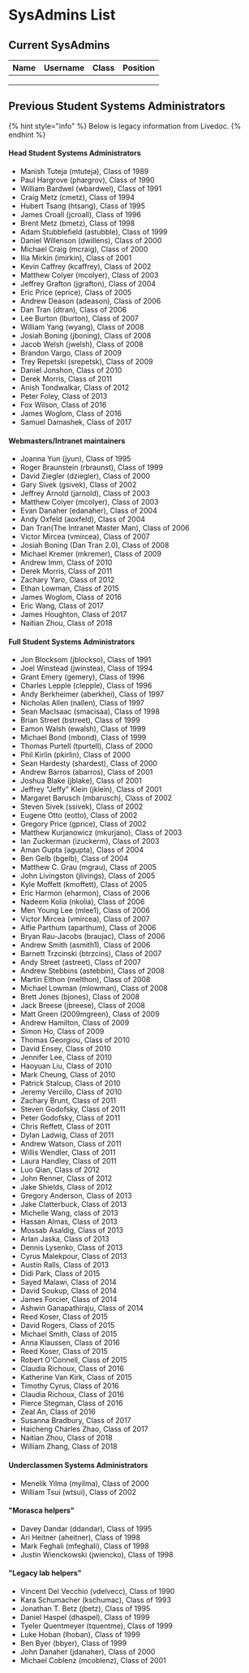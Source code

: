 # SysAdmins List

## Current SysAdmins

| Name | Username | Class | Position |
| :--- | :--- | :--- | :--- |
|  |  |  |  |
|  |  |  |  |
|  |  |  |  |

## Previous Student Systems Administrators

{% hint style="info" %}
Below is legacy information from Livedoc.
{% endhint %}

#### Head Student Systems Administrators

*  Manish Tuteja \(mtuteja\), Class of 1989
*  Paul Hargrove \(phargrov\), Class of 1990
*  William Bardwel \(wbardwel\), Class of 1991
*  Craig Metz \(cmetz\), Class of 1994
*  Hubert Tsang \(htsang\), Class of 1995
*  James Croall \(jcroall\), Class of 1996
*  Brent Metz \(bmetz\), Class of 1998
*  Adam Stubblefield \(astubble\), Class of 1999
*  Daniel Willenson \(dwillens\), Class of 2000
*  Michael Craig \(mcraig\), Class of 2000
*  Ilia Mirkin \(imirkin\), Class of 2001
*  Kevin Caffrey \(kcaffrey\), Class of 2002
*  Matthew Colyer \(mcolyer\), Class of 2003
*  Jeffrey Grafton \(jgrafton\), Class of 2004
*  Eric Price \(eprice\), Class of 2005
*  Andrew Deason \(adeason\), Class of 2006
*  Dan Tran \(dtran\), Class of 2006
*  Lee Burton \(lburton\), Class of 2007
*  William Yang \(wyang\), Class of 2008
*  Josiah Boning \(jboning\), Class of 2008
*  Jacob Welsh \(jwelsh\), Class of 2008
*  Brandon Vargo, Class of 2009
*  Trey Repetski \(srepetsk\), Class of 2009
*  Daniel Jonshon, Class of 2010
*  Derek Morris, Class of 2011
*  Anish Tondwalkar, Class of 2012
*  Peter Foley, Class of 2013
*  Fox Wilson, Class of 2016
*  James Woglom, Class of 2016
*  Samuel Damashek, Class of 2017

#### Webmasters/Intranet maintainers

*  Joanna Yun \(jyun\), Class of 1995
*  Roger Braunstein \(rbraunst\), Class of 1999
*  David Ziegler \(dziegler\), Class of 2000
*  Gary Sivek \(gsivek\), Class of 2002
*  Jeffrey Arnold \(jarnold\), Class of 2003
*  Matthew Colyer \(mcolyer\), Class of 2003
*  Evan Danaher \(edanaher\), Class of 2004
*  Andy Oxfeld \(aoxfeld\), Class of 2004
*  Dan Tran\(The Intranet Master Man\), Class of 2006
*  Victor Mircea \(vmircea\), Class of 2007
*  Josiah Boning \(Dan Tran 2.0\), Class of 2008
*  Michael Kremer \(mkremer\), Class of 2009
*  Andrew Imm, Class of 2010
*  Derek Morris, Class of 2011
*  Zachary Yaro, Class of 2012
*  Ethan Lowman, Class of 2015
*  James Woglom, Class of 2016
*  Eric Wang, Class of 2017
* James Houghton, Class of 2017
* Naitian Zhou, Class of 2018

#### Full Student Systems Administrators

*  Jon Blocksom \(jblockso\), Class of 1991
*  Joel Winstead \(jwinstea\), Class of 1994
*  Grant Emery \(gemery\), Class of 1996
*  Charles Lepple \(clepple\), Class of 1996
*  Andy Berkheimer \(aberkhei\), Class of 1997
*  Nicholas Allen \(nallen\), Class of 1997
*  Sean MacIsaac \(smacisaa\), Class of 1998
*  Brian Street \(bstreet\), Class of 1999
*  Eamon Walsh \(ewalsh\), Class of 1999
*  Michael Bond \(mbond\), Class of 1999
*  Thomas Purtell \(tpurtell\), Class of 2000
*  Phil Kirlin \(pkirlin\), Class of 2000
*  Sean Hardesty \(shardest\), Class of 2000
*  Andrew Barros \(abarros\), Class of 2001
*  Joshua Blake \(jblake\), Class of 2001
*  Jeffrey "Jeffy" Klein \(jklein\), Class of 2001
*  Margaret Barusch \(mbarusch\), Class of 2002
*  Steven Sivek \(ssivek\), Class of 2002
*  Eugene Otto \(eotto\), Class of 2002
*  Gregory Price \(gprice\), Class of 2002
*  Matthew Kurjanowicz \(mkurjano\), Class of 2003
*  Ian Zuckerman \(izuckerm\), Class of 2003
*  Aman Gupta \(agupta\), Class of 2004
*  Ben Gelb \(bgelb\), Class of 2004
*  Matthew C. Grau \(mgrau\), Class of 2005
*  John Livingston \(jlivings\), Class of 2005
*  Kyle Moffett \(kmoffett\), Class of 2005
*  Eric Harmon \(eharmon\), Class of 2006
*  Nadeem Kolia \(nkolia\), Class of 2006
*  Men Young Lee \(mlee1\), Class of 2006
*  Victor Mircea \(vmircea\), Class of 2007
*  Alfie Parthum \(aparthum\), Class of 2006
*  Bryan Rau-Jacobs \(braujac\), Class of 2006
*  Andrew Smith \(asmith1\), Class of 2006
*  Barnett Trzcinski \(btrzcins\), Class of 2007
*  Andy Street \(astreet\), Class of 2007
*  Andrew Stebbins \(astebbin\), Class of 2008
*  Martin Elthon \(melthon\), Class of 2008
*  Michael Lowman \(mlowman\), Class of 2008
*  Brett Jones \(bjones\), Class of 2008
*  Jack Breese \(jbreese\), Class of 2008
*  Matt Green \(2009mgreen\), Class of 2009
*  Andrew Hamilton, Class of 2009
*  Simon Ho, Class of 2009
*  Thomas Georgiou, Class of 2010
*  David Ensey, Class of 2010
*  Jennifer Lee, Class of 2010
*  Haoyuan Liu, Class of 2010
*  Mark Cheung, Class of 2010
*  Patrick Stalcup, Class of 2010
*  Jeremy Vercillo, Class of 2010
*  Zachary Brunt, Class of 2011
*  Steven Godofsky, Class of 2011
*  Peter Godofsky, Class of 2011
*  Chris Reffett, Class of 2011
*  Dylan Ladwig, Class of 2011
*  Andrew Watson, Class of 2011
*  Willis Wendler, Class of 2011
*  Laura Handley, Class of 2011
*  Luo Qian, Class of 2012
*  John Renner, Class of 2012
*  Jake Shields, Class of 2012
*  Gregory Anderson, Class of 2013
*  Jake Clatterbuck, Class of 2013
*  Michelle Wang, class of 2013
*  Hassan Almas, Class of 2013
*  Mossab Asaldig, Class of 2013
*  Arlan Jaska, Class of 2013
*  Dennis Lysenko, Class of 2013
*  Cyrus Malekpour, Class of 2013
*  Austin Ralls, Class of 2013
*  Didi Park, Class of 2015
*  Sayed Malawi, Class of 2014
*  David Soukup, Class of 2014
*  James Forcier, Class of 2014
*  Ashwin Ganapathiraju, Class of 2014
*  Reed Koser, Class of 2015
*  David Rogers, Class of 2015
*  Michael Smith, Class of 2015
*  Anna Klaussen, Class of 2016
*  Reed Koser, Class of 2015
*  Robert O'Connell, Class of 2015
*  Claudia Richoux, Class of 2016
*  Katherine Van Kirk, Class of 2015
*  Timothy Cyrus, Class of 2016
*  Claudia Richoux, Class of 2016
*  Pierce Stegman, Class of 2016
*  Zeal An, Class of 2016
*  Susanna Bradbury, Class of 2017
*  Haicheng Charles Zhao, Class of 2017
* Naitian Zhou, Class of 2018
* William Zhang, Class of 2018

#### Underclassmen Systems Administrators

*  Menelik Yilma \(myilma\), Class of 2000
*  William Tsui \(wtsui\), Class of 2002

#### "Morasca helpers"

*  Davey Dandar \(ddandar\), Class of 1995
*  Ari Heitner \(aheitner\), Class of 1998
*  Mark Feghali \(mfeghali\), Class of 1998
*  Justin Wienckowski \(jwiencko\), Class of 1998

#### "Legacy lab helpers"

*  Vincent Del Vecchio \(vdelvecc\), Class of 1990
*  Kara Schumacher \(kschumac\), Class of 1993
*  Jonathan T. Betz \(jbetz\), Class of 1995
*  Daniel Haspel \(dhaspel\), Class of 1999
*  Tyeler Quentmeyer \(tquentme\), Class of 1999
*  Luke Hoban \(lhoban\), Class of 1999
*  Ben Byer \(bbyer\), Class of 1999
*  John Danaher \(jdanaher\), Class of 2000
*  Michael Coblenz \(mcoblenz\), Class of 2001

